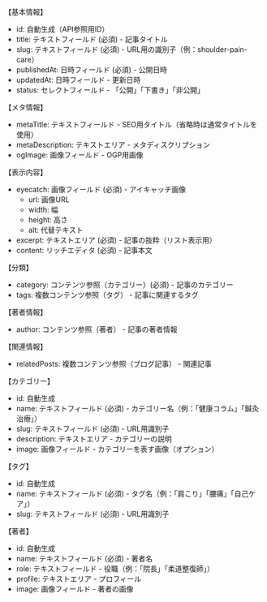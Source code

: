【基本情報】
- id: 自動生成（API参照用ID）
- title: テキストフィールド (必須) - 記事タイトル
- slug: テキストフィールド (必須) - URL用の識別子（例：shoulder-pain-care）
- publishedAt: 日時フィールド (必須) - 公開日時
- updatedAt: 日時フィールド - 更新日時
- status: セレクトフィールド - 「公開」「下書き」「非公開」

【メタ情報】
- metaTitle: テキストフィールド - SEO用タイトル（省略時は通常タイトルを使用）
- metaDescription: テキストエリア - メタディスクリプション
- ogImage: 画像フィールド - OGP用画像

【表示内容】
- eyecatch: 画像フィールド (必須) - アイキャッチ画像
  - url: 画像URL
  - width: 幅
  - height: 高さ
  - alt: 代替テキスト
- excerpt: テキストエリア (必須) - 記事の抜粋（リスト表示用）
- content: リッチエディタ (必須) - 記事本文

【分類】
- category: コンテンツ参照（カテゴリー）(必須) - 記事のカテゴリー
- tags: 複数コンテンツ参照（タグ） - 記事に関連するタグ

【著者情報】
- author: コンテンツ参照（著者） - 記事の著者情報

【関連情報】
- relatedPosts: 複数コンテンツ参照（ブログ記事） - 関連記事

【カテゴリー】
- id: 自動生成
- name: テキストフィールド (必須) - カテゴリー名（例：「健康コラム」「鍼灸治療」）
- slug: テキストフィールド (必須) - URL用識別子
- description: テキストエリア - カテゴリーの説明
- image: 画像フィールド - カテゴリーを表す画像（オプション）

【タグ】
- id: 自動生成
- name: テキストフィールド (必須) - タグ名（例：「肩こり」「腰痛」「自己ケア」）
- slug: テキストフィールド (必須) - URL用識別子

【著者】
- id: 自動生成
- name: テキストフィールド (必須) - 著者名
- role: テキストフィールド - 役職（例：「院長」「柔道整復師」）
- profile: テキストエリア - プロフィール
- image: 画像フィールド - 著者の画像

